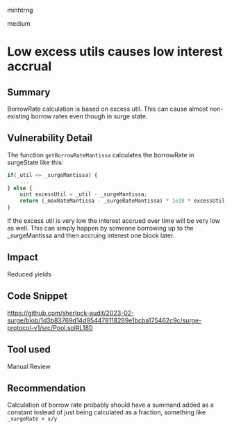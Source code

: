 minhtrng

medium

# Low excess utils causes low interest accrual

## Summary

BorrowRate calculation is based on excess util. This can cause almost non-existing borrow rates even though in surge state.

## Vulnerability Detail

The function `getBorrowRateMantissa` calculates the borrowRate in surgeState like this:

```js
if(_util <= _surgeMantissa) {
    ...
} else {
    uint excessUtil = _util - _surgeMantissa;
    return (_maxRateMantissa - _surgeRateMantissa) * 1e18 * excessUtil / (1e18 - _surgeMantissa) / 1e18 + _surgeRateMantissa; 
}
```
If the excess util is very low the interest accrued over time will be very low as well. This can simply happen by someone borrowing up to the _surgeMantissa and then accruing interest one block later.

## Impact

Reduced yields

## Code Snippet
https://github.com/sherlock-audit/2023-02-surge/blob/1d3b83769d14d954478118269e1bcba175462c9c/surge-protocol-v1/src/Pool.sol#L180
## Tool used

Manual Review

## Recommendation

Calculation of borrow rate probably should have a summand added as a constant instead of just being calculated as a fraction, something like `_surgeRate + x/y`